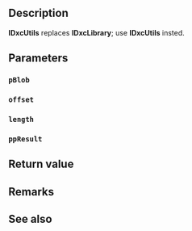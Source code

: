 ## Description

**IDxcUtils** replaces **IDxcLibrary**; use **IDxcUtils** insted.

## Parameters

### `pBlob`

### `offset`

### `length`

### `ppResult`

## Return value

## Remarks

## See also